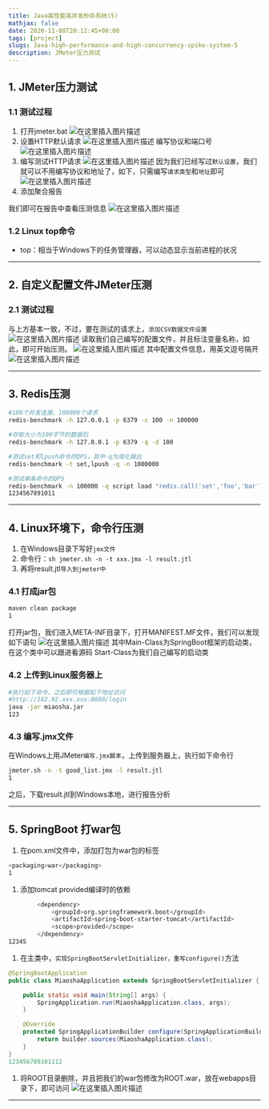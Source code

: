 ```yaml
---
title: Java高性能高并发秒杀系统(5)
mathjax: false
date: 2020-11-08T20:12:45+08:00
tags: [project]
slugs: Java-high-performance-and-high-concurrency-spike-system-5
description: JMeter压力测试
---
```


## 1. JMeter压力测试

### 1.1 测试过程

1. 打开jmeter.bat
   ![在这里插入图片描述](https://cdn.kayleh.top/gh/kayleh/cdn2/Java高性能高并发秒杀系统/20200713193736717.png)
2. 设置HTTP默认请求
   ![在这里插入图片描述](https://cdn.kayleh.top/gh/kayleh/cdn2/Java高性能高并发秒杀系统/20200713193845955.png)
   编写协议和端口号
   ![在这里插入图片描述](https://cdn.kayleh.top/gh/kayleh/cdn2/Java高性能高并发秒杀系统/20200713193919346.png)
3. 编写测试HTTP请求
   ![在这里插入图片描述](https://cdn.kayleh.top/gh/kayleh/cdn2/Java高性能高并发秒杀系统/20200713194035109.png)
   因为我们已经写过`默认设置`，我们就可以不用编写协议和地址了，如下，只需编写`请求类型`和`地址`即可
   ![在这里插入图片描述](https://cdn.kayleh.top/gh/kayleh/cdn2/Java高性能高并发秒杀系统/2020071319414434.png)
4. 添加聚合报告

我们即可在报告中查看压测信息
![在这里插入图片描述](https://cdn.kayleh.top/gh/kayleh/cdn2/Java高性能高并发秒杀系统/20200713194305250.png)

### 1.2 Linux top命令

- top：相当于Windows下的任务管理器，可以动态显示当前进程的状况

------

## 2. 自定义配置文件JMeter压测

### 2.1 测试过程

与上方基本一致，不过，要在测试的请求上，`添加CSV数据文件设置`
![在这里插入图片描述](https://cdn.kayleh.top/gh/kayleh/cdn2/Java高性能高并发秒杀系统/20200713195835161.png)
读取我们自己编写的配置文件，并且标注变量名称，如此，即可开始压测。
![在这里插入图片描述](https://cdn.kayleh.top/gh/kayleh/cdn2/Java高性能高并发秒杀系统/20200713195944979.png)
其中配置文件信息，用英文逗号隔开
![在这里插入图片描述](https://cdn.kayleh.top/gh/kayleh/cdn2/Java高性能高并发秒杀系统/20200713201121978.png)

------

## 3. Redis压测

```bash
#100个并发连接，100000个请求
redis-benchmark -h 127.0.0.1 -p 6379 -c 100 -n 100000

#存取大小为100字节的数据包
redis-benchmark -h 127.0.0.1 -p 6379 -q -d 100

#测试set和lpush命令的QPS，其中-q为简化输出
redis-benchmark -t set,lpush -q -n 1000000

#测试单条命令的QPS
redis-benchmark -n 100000 -q script load "redis.call('set','foo','bar')"
1234567891011
```

------

## 4. Linux环境下，命令行压测

1. 在Windows目录下写好`jmx文件`
2. 命令行：`sh jmeter.sh -n -t xxx.jmx -l result.jtl`
3. 再将result.jtl`导入到jmeter中`

### 4.1 打成jar包

```bash
maven clean package
1
```

打开jar包，我们进入META-INF目录下，打开MANIFEST.MF文件，我们可以发现如下语句
![在这里插入图片描述](https://cdn.kayleh.top/gh/kayleh/cdn2/Java高性能高并发秒杀系统/20200713211114969.png)
其中Main-Class为SpringBoot框架的启动类，在这个类中可以跟进看源码
Start-Class为我们自己编写的启动类

### 4.2 上传到Linux服务器上

```bash
#执行如下命令，之后即可根据如下地址访问
#http://182.92.xxx.xxx:8080/login
java -jar miaosha.jar 
123
```

### 4.3 编写.jmx文件

在Windows上用JMeter`编写.jmx脚本`，上传到服务器上，执行如下命令行

```bash
jmeter.sh -n -t good_list.jmx -l result.jtl 
1
```

之后，下载result.jtl到Windows本地，进行报告分析

------

## 5. SpringBoot 打war包

1. 在pom.xml文件中，添加打包为war包的标签

```bash
<packaging>war</packaging>
1
```

1. 添加tomcat provided编译时的依赖

```bash
        <dependency>
            <groupId>org.springframework.boot</groupId>
            <artifactId>spring-boot-starter-tomcat</artifactId>
            <scope>provided</scope>
        </dependency>
12345
```

1. 在主类中，`实现SpringBootServletInitializer，重写configure()`方法

```java
@SpringBootApplication
public class MiaoshaApplication extends SpringBootServletInitializer {

    public static void main(String[] args) {
        SpringApplication.run(MiaoshaApplication.class, args);
    }

    @Override
    protected SpringApplicationBuilder configure(SpringApplicationBuilder builder) {
        return builder.sources(MiaoshaApplication.class);
    }
}
123456789101112
```

1. 将ROOT目录删除，并且把我们的war包修改为ROOT.war，放在webapps目录下，即可访问
   ![在这里插入图片描述](https://cdn.kayleh.top/gh/kayleh/cdn2/Java高性能高并发秒杀系统/20200713203204970.png)

------
